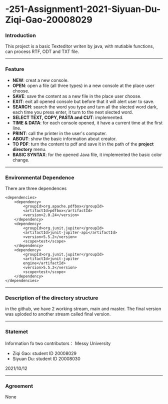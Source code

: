 # -251-Assignment1-2021-Siyuan-Du-Ziqi-Gao-20008029


### Introduction
This project is a basic Texteditor writen by java, with mutiable functions, can process RTF, ODT and TXT file.
* * *
### Feature
* **NEW**: creat a new console.
* **OPEN**: open a file (all three types) in a new console at the place user choose.
* **SAVE**: save the content as a new file in the place user choose.
* **EXIT**: exit all opened console but before that it will alert user to save.
* **SEARCH**: search the word you type and turn all the slected word dark, each time you press enter, it turn to the next slected word.
* **SELECT TEXT, COPY, PASTA and CUT**: implemented.
* **TIME & DATA**: for each console opened, it have a current time at the first line.
* **PRINT**: call the printer in the user's computer.
* **ABOUT**: show the basic information about creator.
* **TO PDF**: turn the content to pdf and save it in the path of the **project directory** menu.
* **BASIC SYNTAX**: for the opened Java file, it implemented the basic color change.
* * *
### Environmental Dependence
There are three dependences

```
<dependencies>
    <dependency>                
        <groupId>org.apache.pdfbox</groupId>
        <artifactId>pdfbox</artifactId>
        <version>2.0.24</version>
    </dependency>
    <dependency>
        <groupId>org.junit.jupiter</groupId>
        <artifactId>junit-jupiter-api</artifactId>
        <version>5.5.2</version>
        <scope>test</scope>
    </dependency>
    <dependency>
        <groupId>org.junit.jupiter</groupId>
        <artifactId>junit-jupiter
        engine</artifactId>
        <version>5.5.2</version>
        <scope>test</scope>
    </dependency>
</dependencies>
```
* * *


### Description of the directory structure
in the github, we have 2 working stream, main and master.
The final version was uploded to another stream called final version.

* * *
### Statemet
Information fo two contributors：
Messy University
* Ziqi Gao: student ID 20008029
* Siyuan Du: student ID 20008030

2021/10/12

* * *
### Agreement
None
